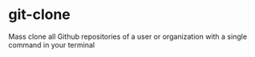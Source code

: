 # git-clone
Mass clone all Github repositories of a user or organization with a single command in your terminal
